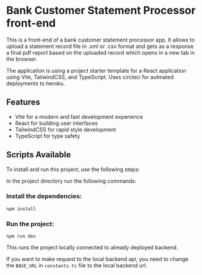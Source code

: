 # Bank Customer Statement Processor front-end

This is a front-end of a bank customer statement processor app. It allows to upload a statement record file in .xml or .csv format and gets as a response a final pdf report based on the uploaded record which opens in a new tab in the browser. 

The application is using a project starter template for a React application using Vite, TailwindCSS, and TypeScript.
Uses circleci for autmated deployments to heroku.

## Features

- Vite for a modern and fast development experience
- React for building user interfaces
- TailwindCSS for rapid style development
- TypeScript for type safety

## Scripts Available

To install and run this project, use the following steps:

In the project directory run the following commands:

### Install the dependencies:

```
npm install
```
### Run the project:

```
npm run dev
```
This runs the project locally connected to already deployed backend.

If you want to make request to the local backend api, you need to change the `BASE_URL` in `constants.ts` file to the local backend url.